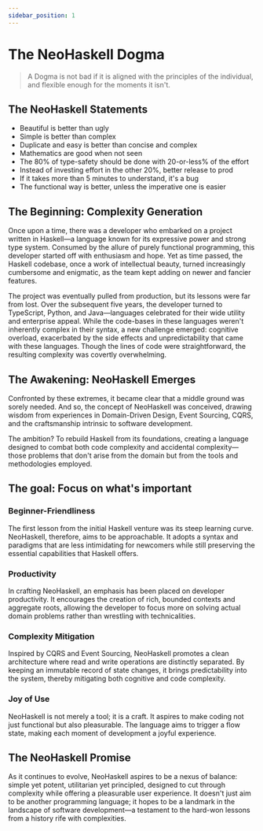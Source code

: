```yaml
---
sidebar_position: 1
---
```


# The NeoHaskell Dogma

> A Dogma is not bad if it is aligned with the principles of the individual, and flexible enough for the moments it isn't.

## The NeoHaskell Statements

* Beautiful is better than ugly
* Simple is better than complex
* Duplicate and easy is better than concise and complex
* Mathematics are good when not seen
* The 80% of type-safety should be done with 20-or-less% of the effort
* Instead of investing effort in the other 20%, better release to prod
* If it takes more than 5 minutes to understand, it's a bug
* The functional way is better, unless the imperative one is easier

## The Beginning: Complexity Generation

Once upon a time, there was a developer who embarked on a project written in Haskell—a language known for its expressive power and strong type system. Consumed by the allure of purely functional programming, this developer started off with enthusiasm and hope. Yet as time passed, the Haskell codebase, once a work of intellectual beauty, turned increasingly cumbersome and enigmatic, as the team
kept adding on newer and fancier features.

The project was eventually pulled from production, but its lessons were far from lost. Over the subsequent five years, the developer turned to TypeScript, Python, and Java—languages celebrated for their wide utility and enterprise appeal. While the code-bases in these languages weren't inherently complex in their syntax, a new challenge emerged: cognitive overload, exacerbated by the side effects and unpredictability that came with these languages. Though the lines of code were straightforward, the resulting complexity was covertly overwhelming.

## The Awakening: NeoHaskell Emerges

Confronted by these extremes, it became clear that a middle ground was sorely needed. And so, the concept of NeoHaskell was conceived, drawing wisdom from experiences in Domain-Driven Design, Event Sourcing, CQRS, and the craftsmanship intrinsic to software development.

The ambition? To rebuild Haskell from its foundations, creating a language designed to combat both code complexity and accidental complexity—those problems that don't arise from the domain but from the tools and methodologies employed.

## The goal: Focus on what's important

### Beginner-Friendliness

The first lesson from the initial Haskell venture was its steep learning curve. NeoHaskell, therefore, aims to be approachable. It adopts a syntax and paradigms that are less intimidating for newcomers while still preserving the essential capabilities that Haskell offers.

### Productivity

In crafting NeoHaskell, an emphasis has been placed on developer productivity. It encourages the creation of rich, bounded contexts and aggregate roots, allowing the developer to focus more on solving actual domain problems rather than wrestling with technicalities.

### Complexity Mitigation

Inspired by CQRS and Event Sourcing, NeoHaskell promotes a clean architecture where read and write operations are distinctly separated. By keeping an immutable record of state changes, it brings predictability into the system, thereby mitigating both cognitive and code complexity.

### Joy of Use

NeoHaskell is not merely a tool; it is a craft. It aspires to make coding not just functional but also pleasurable. The language aims to trigger a flow state, making each moment of development a joyful experience.

## The NeoHaskell Promise

As it continues to evolve, NeoHaskell aspires to be a nexus of balance: simple yet potent, utilitarian yet principled, designed to cut through complexity while offering a pleasurable user experience. It doesn't just aim to be another programming language; it hopes to be a landmark in the landscape of software development—a testament to the hard-won lessons from a history rife with complexities.

